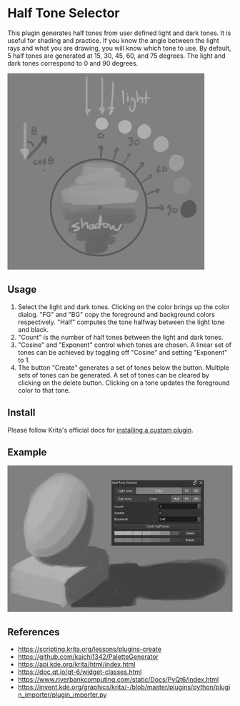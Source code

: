 # Half Tone Selector

This plugin generates half tones from user defined light and dark tones. It is useful for shading and practice. If you know the angle between the light rays and what you are drawing, you will know which tone to use. By default, 5 half tones are generated at 15, 30, 45, 60, and 75 degrees. The light and dark tones correspond to 0 and 90 degrees.

![Default](./selection.png)

## Usage

1. Select the light and dark tones. Clicking on the color brings up the color dialog. "FG" and "BG" copy the foreground and background colors respectively. "Half" computes the tone halfway between the light tone and black.
2. "Count" is the number of half tones between the light and dark tones.
3. "Cosine" and "Exponent" control which tones are chosen. A linear set of tones can be achieved by toggling off "Cosine" and setting "Exponent" to 1.
4. The button "Create" generates a set of tones below the button. Multiple sets of tones can be generated. A set of tones can be cleared by clicking on the delete button. Clicking on a tone updates the foreground color to that tone.

## Install

Please follow Krita's official docs for [installing a custom plugin](https://docs.krita.org/en/user_manual/python_scripting/install_custom_python_plugin.html).

## Example

![Example](./example.png)

## References

* https://scripting.krita.org/lessons/plugins-create
* https://github.com/kaichi1342/PaletteGenerator
* https://api.kde.org/krita/html/index.html
* https://doc.qt.io/qt-6/widget-classes.html
* https://www.riverbankcomputing.com/static/Docs/PyQt6/index.html
* https://invent.kde.org/graphics/krita/-/blob/master/plugins/python/plugin_importer/plugin_importer.py